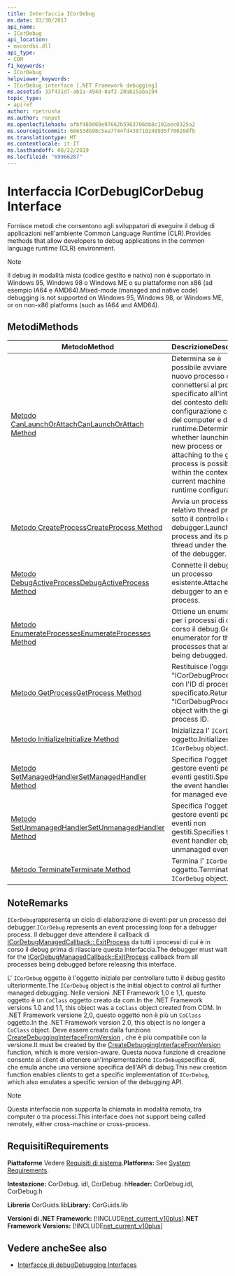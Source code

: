 ```yaml
---
title: Interfaccia ICorDebug
ms.date: 03/30/2017
api_name:
- ICorDebug
api_location:
- mscordbi.dll
api_type:
- COM
f1_keywords:
- ICorDebug
helpviewer_keywords:
- ICorDebug interface [.NET Framework debugging]
ms.assetid: 33f431d7-ab1a-494d-8af2-20ab15aba194
topic_type:
- apiref
author: rpetrusha
ms.author: ronpet
ms.openlocfilehash: afbf480d69e97662b5963706bb8c192aec0325a2
ms.sourcegitcommit: 68653db98c5ea7744fd438710248935f70020dfb
ms.translationtype: MT
ms.contentlocale: it-IT
ms.lasthandoff: 08/22/2019
ms.locfileid: "69966287"
---
```

# <a name="icordebug-interface"></a><span data-ttu-id="a9280-102">Interfaccia ICorDebug</span><span class="sxs-lookup"><span data-stu-id="a9280-102">ICorDebug Interface</span></span>
<span data-ttu-id="a9280-103">Fornisce metodi che consentono agli sviluppatori di eseguire il debug di applicazioni nell'ambiente Common Language Runtime (CLR).</span><span class="sxs-lookup"><span data-stu-id="a9280-103">Provides methods that allow developers to debug applications in the common language runtime (CLR) environment.</span></span>  
  
> [!NOTE]
> <span data-ttu-id="a9280-104">Il debug in modalità mista (codice gestito e nativo) non è supportato in Windows 95, Windows 98 o Windows ME o su piattaforme non x86 (ad esempio IA64 e AMD64).</span><span class="sxs-lookup"><span data-stu-id="a9280-104">Mixed-mode (managed and native code) debugging is not supported on Windows 95, Windows 98, or Windows ME, or on non-x86 platforms (such as IA64 and AMD64).</span></span>  
  
## <a name="methods"></a><span data-ttu-id="a9280-105">Metodi</span><span class="sxs-lookup"><span data-stu-id="a9280-105">Methods</span></span>  
  
|<span data-ttu-id="a9280-106">Metodo</span><span class="sxs-lookup"><span data-stu-id="a9280-106">Method</span></span>|<span data-ttu-id="a9280-107">Descrizione</span><span class="sxs-lookup"><span data-stu-id="a9280-107">Description</span></span>|  
|------------|-----------------|  
|[<span data-ttu-id="a9280-108">Metodo CanLaunchOrAttach</span><span class="sxs-lookup"><span data-stu-id="a9280-108">CanLaunchOrAttach Method</span></span>](../../../../docs/framework/unmanaged-api/debugging/icordebug-canlaunchorattach-method.md)|<span data-ttu-id="a9280-109">Determina se è possibile avviare un nuovo processo o connettersi al processo specificato all'interno del contesto della configurazione corrente del computer e del runtime.</span><span class="sxs-lookup"><span data-stu-id="a9280-109">Determines whether launching a new process or attaching to the given process is possible within the context of the current machine and runtime configuration.</span></span>|  
|[<span data-ttu-id="a9280-110">Metodo CreateProcess</span><span class="sxs-lookup"><span data-stu-id="a9280-110">CreateProcess Method</span></span>](../../../../docs/framework/unmanaged-api/debugging/icordebug-createprocess-method.md)|<span data-ttu-id="a9280-111">Avvia un processo e il relativo thread primario sotto il controllo del debugger.</span><span class="sxs-lookup"><span data-stu-id="a9280-111">Launches a process and its primary thread under the control of the debugger.</span></span>|  
|[<span data-ttu-id="a9280-112">Metodo DebugActiveProcess</span><span class="sxs-lookup"><span data-stu-id="a9280-112">DebugActiveProcess Method</span></span>](../../../../docs/framework/unmanaged-api/debugging/icordebug-debugactiveprocess-method.md)|<span data-ttu-id="a9280-113">Connette il debugger a un processo esistente.</span><span class="sxs-lookup"><span data-stu-id="a9280-113">Attaches the debugger to an existing process.</span></span>|  
|[<span data-ttu-id="a9280-114">Metodo EnumerateProcesses</span><span class="sxs-lookup"><span data-stu-id="a9280-114">EnumerateProcesses Method</span></span>](../../../../docs/framework/unmanaged-api/debugging/icordebug-enumerateprocesses-method.md)|<span data-ttu-id="a9280-115">Ottiene un enumeratore per i processi di cui è in corso il debug.</span><span class="sxs-lookup"><span data-stu-id="a9280-115">Gets an enumerator for the processes that are being debugged.</span></span>|  
|[<span data-ttu-id="a9280-116">Metodo GetProcess</span><span class="sxs-lookup"><span data-stu-id="a9280-116">GetProcess Method</span></span>](../../../../docs/framework/unmanaged-api/debugging/icordebug-getprocess-method.md)|<span data-ttu-id="a9280-117">Restituisce l'oggetto "ICorDebugProcess" con l'ID di processo specificato.</span><span class="sxs-lookup"><span data-stu-id="a9280-117">Returns the "ICorDebugProcess" object with the given process ID.</span></span>|  
|[<span data-ttu-id="a9280-118">Metodo Initialize</span><span class="sxs-lookup"><span data-stu-id="a9280-118">Initialize Method</span></span>](../../../../docs/framework/unmanaged-api/debugging/icordebug-initialize-method.md)|<span data-ttu-id="a9280-119">Inizializza l' `ICorDebug` oggetto.</span><span class="sxs-lookup"><span data-stu-id="a9280-119">Initializes the `ICorDebug` object.</span></span>|  
|[<span data-ttu-id="a9280-120">Metodo SetManagedHandler</span><span class="sxs-lookup"><span data-stu-id="a9280-120">SetManagedHandler Method</span></span>](../../../../docs/framework/unmanaged-api/debugging/icordebug-setmanagedhandler-method.md)|<span data-ttu-id="a9280-121">Specifica l'oggetto gestore eventi per gli eventi gestiti.</span><span class="sxs-lookup"><span data-stu-id="a9280-121">Specifies the event handler object for managed events.</span></span>|  
|[<span data-ttu-id="a9280-122">Metodo SetUnmanagedHandler</span><span class="sxs-lookup"><span data-stu-id="a9280-122">SetUnmanagedHandler Method</span></span>](../../../../docs/framework/unmanaged-api/debugging/icordebug-setunmanagedhandler-method.md)|<span data-ttu-id="a9280-123">Specifica l'oggetto gestore eventi per gli eventi non gestiti.</span><span class="sxs-lookup"><span data-stu-id="a9280-123">Specifies the event handler object for unmanaged events.</span></span>|  
|[<span data-ttu-id="a9280-124">Metodo Terminate</span><span class="sxs-lookup"><span data-stu-id="a9280-124">Terminate Method</span></span>](../../../../docs/framework/unmanaged-api/debugging/icordebug-terminate-method.md)|<span data-ttu-id="a9280-125">Termina l' `ICorDebug` oggetto.</span><span class="sxs-lookup"><span data-stu-id="a9280-125">Terminates the `ICorDebug` object.</span></span>|  
  
## <a name="remarks"></a><span data-ttu-id="a9280-126">Note</span><span class="sxs-lookup"><span data-stu-id="a9280-126">Remarks</span></span>  
 <span data-ttu-id="a9280-127">`ICorDebug`rappresenta un ciclo di elaborazione di eventi per un processo del debugger.</span><span class="sxs-lookup"><span data-stu-id="a9280-127">`ICorDebug` represents an event processing loop for a debugger process.</span></span> <span data-ttu-id="a9280-128">Il debugger deve attendere il callback di [ICorDebugManagedCallback:: ExitProcess](../../../../docs/framework/unmanaged-api/debugging/icordebugmanagedcallback-exitprocess-method.md) da tutti i processi di cui è in corso il debug prima di rilasciare questa interfaccia.</span><span class="sxs-lookup"><span data-stu-id="a9280-128">The debugger must wait for the [ICorDebugManagedCallback::ExitProcess](../../../../docs/framework/unmanaged-api/debugging/icordebugmanagedcallback-exitprocess-method.md) callback from all processes being debugged before releasing this interface.</span></span>  
  
 <span data-ttu-id="a9280-129">L' `ICorDebug` oggetto è l'oggetto iniziale per controllare tutto il debug gestito ulteriormente.</span><span class="sxs-lookup"><span data-stu-id="a9280-129">The `ICorDebug` object is the initial object to control all further managed debugging.</span></span> <span data-ttu-id="a9280-130">Nelle versioni .NET Framework 1,0 e 1,1, questo oggetto è un `CoClass` oggetto creato da com.</span><span class="sxs-lookup"><span data-stu-id="a9280-130">In the .NET Framework versions 1.0 and 1.1, this object was a `CoClass` object created from COM.</span></span> <span data-ttu-id="a9280-131">In .NET Framework versione 2,0, questo oggetto non è più un `CoClass` oggetto.</span><span class="sxs-lookup"><span data-stu-id="a9280-131">In the .NET Framework version 2.0, this object is no longer a `CoClass` object.</span></span> <span data-ttu-id="a9280-132">Deve essere creato dalla funzione [CreateDebuggingInterfaceFromVersion](../../../../docs/framework/unmanaged-api/hosting/createdebugginginterfacefromversion-function.md) , che è più compatibile con la versione.</span><span class="sxs-lookup"><span data-stu-id="a9280-132">It must be created by the [CreateDebuggingInterfaceFromVersion](../../../../docs/framework/unmanaged-api/hosting/createdebugginginterfacefromversion-function.md) function, which is more version-aware.</span></span> <span data-ttu-id="a9280-133">Questa nuova funzione di creazione consente ai client di ottenere un'implementazione `ICorDebug`specifica di, che emula anche una versione specifica dell'API di debug.</span><span class="sxs-lookup"><span data-stu-id="a9280-133">This new creation function enables clients to get a specific implementation of `ICorDebug`, which also emulates a specific version of the debugging API.</span></span>  
  
> [!NOTE]
> <span data-ttu-id="a9280-134">Questa interfaccia non supporta la chiamata in modalità remota, tra computer o tra processi.</span><span class="sxs-lookup"><span data-stu-id="a9280-134">This interface does not support being called remotely, either cross-machine or cross-process.</span></span>  
  
## <a name="requirements"></a><span data-ttu-id="a9280-135">Requisiti</span><span class="sxs-lookup"><span data-stu-id="a9280-135">Requirements</span></span>  
 <span data-ttu-id="a9280-136">**Piattaforme** Vedere [Requisiti di sistema](../../../../docs/framework/get-started/system-requirements.md).</span><span class="sxs-lookup"><span data-stu-id="a9280-136">**Platforms:** See [System Requirements](../../../../docs/framework/get-started/system-requirements.md).</span></span>  
  
 <span data-ttu-id="a9280-137">**Intestazione:** CorDebug. idl, CorDebug. h</span><span class="sxs-lookup"><span data-stu-id="a9280-137">**Header:** CorDebug.idl, CorDebug.h</span></span>  
  
 <span data-ttu-id="a9280-138">**Libreria** CorGuids.lib</span><span class="sxs-lookup"><span data-stu-id="a9280-138">**Library:** CorGuids.lib</span></span>  
  
 <span data-ttu-id="a9280-139">**Versioni di .NET Framework:** [!INCLUDE[net_current_v10plus](../../../../includes/net-current-v10plus-md.md)]</span><span class="sxs-lookup"><span data-stu-id="a9280-139">**.NET Framework Versions:** [!INCLUDE[net_current_v10plus](../../../../includes/net-current-v10plus-md.md)]</span></span>  
  
## <a name="see-also"></a><span data-ttu-id="a9280-140">Vedere anche</span><span class="sxs-lookup"><span data-stu-id="a9280-140">See also</span></span>

- [<span data-ttu-id="a9280-141">Interfacce di debug</span><span class="sxs-lookup"><span data-stu-id="a9280-141">Debugging Interfaces</span></span>](../../../../docs/framework/unmanaged-api/debugging/debugging-interfaces.md)
